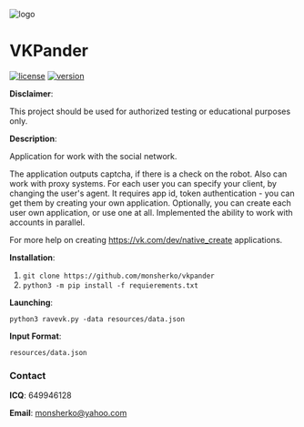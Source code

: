 ![logo](https://camo.githubusercontent.com/d124186415fdd3229f5e922ba015b0fc69dcd144/68747470733a2f2f73342e61636f6e766572742e636f6d2f636f6e766572742f70337236382d63647836372f626c766e692d31683034662e706e67)



# VKPander
[![license](https://img.shields.io/hexpm/l/plug.svg)](https://github.com/colental/byob/blob/master/LICENSE)
[![version](https://img.shields.io/badge/version-1.0-lightgrey.svg)](https://github.com/monsherko/vkpander)


__Disclaimer__: 

This project should be used for authorized testing or educational purposes only.

__Description__:

Application for work with the social network.

The application outputs captcha, if there is a check on the robot.
Also can work with proxy systems.
For each user you can specify your client, by changing the user's agent.
It requires app id, token authentication - you can get them by creating your own application.
Optionally, you can create each user own application, or use one at all.
Implemented the ability to work with accounts in parallel.

For more help on creating https://vk.com/dev/native_create applications.

__Installation__: 

1. `git clone https://github.com/monsherko/vkpander`
2. `python3 -m pip install -f requierements.txt` 


__Launching__:

`python3 ravevk.py -data resources/data.json`


__Input Format__:

`resources/data.json`


### Contact

__ICQ__: 649946128

__Email__: monsherko@yahoo.com
